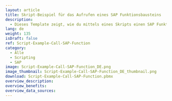 ```yaml
---
layout: article
title: Skript-Beispiel für das Aufrufen eines SAP Funktionsbausteins
description: 
  - Dieses Template zeigt, wie du mittels eines Skripts einen SAP Funktionsbaustein aufrufen kannst.
lang: de
weight: 135
isDraft: false
ref: Script-Example-Call-SAP-Function
category:
  - Alle
  - Scripting
  - SAP
image: Script-Example-Call-SAP-Function_DE.png
image_thumbnail: Script-Example-Call-SAP-Function_DE_thumbnail.png
download: Script-Example-Call-SAP-Function.pbmx
overview_description:
overview_benefits:
overview_data_sources:
---
```

